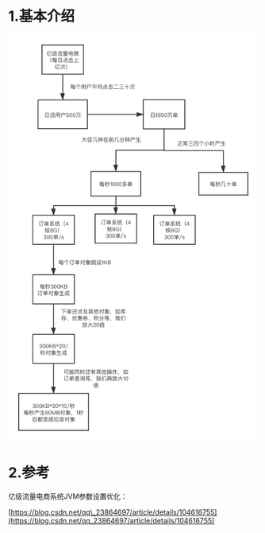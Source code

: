 # 1.基本介绍

![](/static/image/20200302172327547.png)

# 2.参考

亿级流量电商系统JVM参数设置优化：

[https://blog.csdn.net/qq\_23864697/article/details/104616755](https://blog.csdn.net/qq_23864697/article/details/104616755)

